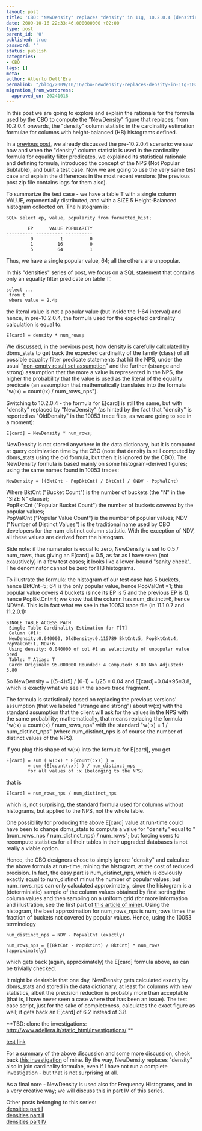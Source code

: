 ```yaml
---
layout: post
title: 'CBO: "NewDensity" replaces "density" in 11g, 10.2.0.4 (densities part III)'
date: 2009-10-16 22:33:46.000000000 +02:00
type: post
parent_id: '0'
published: true
password: ''
status: publish
categories:
- CBO
tags: []
meta:
author: Alberto Dell'Era
permalink: "/blog/2009/10/16/cbo-newdensity-replaces-density-in-11g-10204-densities-part-iii/"
migration_from_wordpress:
  approved_on: 20241018
---
```

In this post we are going to explore and explain the rationale for the formula used by the CBO to compute the "NewDensity" figure that replaces, from 10.2.0.4 onwards, the "density" column statistic in the cardinality estimation formulae for columns with height-balanced (HB) histograms defined.

In a [previous post](/blog/2009/10/10/cbo-the-formula-for-the-density-column-statistic-densities-part-ii/), we already discussed the pre-10.2.0.4 scenario: we saw how and when the "density" column statistic is used in the cardinality formula for equality filter predicates, we explained its statistical rationale and defining formula, introduced the concept of the NPS (Not Popular Subtable), and built a test case. Now we are going to use the very same test case and explain the differences in the most recent versions (the previous post zip file contains logs for them also).

To summarize the test case - we have a table T with a single column VALUE, exponentially distributed, and with a SIZE 5 Height-Balanced histogram collected on. The histogram is:
```plsql
SQL> select ep, value, popularity from formatted_hist;
```
```
        EP      VALUE POPULARITY
---------- ---------- ----------
         0          1          0  
         1         16          0  
         5         64          1  
```  
Thus, we have a single popular value, 64; all the others are unpopular.

In this "densities" series of post, we focus on a SQL statement that contains only an equality filter predicate on table T:  
```plsql  
select ...  
 from t  
 where value = 2.4;  
```  
the literal value is not a popular value (but inside the 1-64 interval) and hence, in pre-10.2.0.4, the formula used for the expected cardinality calculation is equal to:  
```  
E[card] = density * num_rows;  
```

We discussed, in the previous post, how density is carefully calculated by dbms\_stats to get back the expected cardinality of the family (class) of all possible equality filter predicate statements that hit the NPS, under the usual "[non-empty result set assumption](/blog/2009/09/03/cbo-the-non-empty-result-set-assumption/)" and the further (strange and strong) assumption that the more a value is represented in the NPS, the higher the probability that the value is used as the literal of the equality predicate (an assumption that mathematically translates into the formula "w(:x) = count(:x) / num\_rows\_nps").

Switching to 10.2.0.4 - the formula for E\[card\] is still the same, but with "density" replaced by "NewDensity" (as hinted by the fact that "density" is reported as "OldDensity" in the 10053 trace files, as we are going to see in a moment):  
``` 
E[card] = NewDensity * num_rows;  
```

NewDensity is not stored anywhere in the data dictionary, but it is computed at query optimization time by the CBO (note that density is still computed by dbms\_stats using the old formula, but then it is ignored by the CBO). The NewDensity formula is based mainly on some histogram-derived figures; using the same names found in 10053 traces:

``` 
NewDensity = [(BktCnt - PopBktCnt) / BktCnt] / (NDV - PopValCnt)  
```

Where BktCnt ("Bucket Count") is the number of buckets (the "N" in the "SIZE N" clause);  
PopBktCnt ("Popular Bucket Count") the number of buckets _covered_ by the popular values;  
PopValCnt ("Popular Value Count") is the number of popular values; NDV ("Number of Distinct Values") is the traditional name used by CBO developers for the num\_distinct column statistic. With the exception of NDV, all these values are derived from the histogram.

Side note: if the numerator is equal to zero, NewDensity is set to 0.5 / num\_rows, thus giving an E\[card\] = 0.5, as far as I have seen (not exaustively) in a few test cases; it looks like a lower-bound "sanity check". The denominator cannot be zero for HB histograms.

To illustrate the formula: the histogram of our test case has 5 buckets, hence BktCnt=5; 64 is the only popular value, hence PopValCnt =1; this popular value covers 4 buckets (since its EP is 5 and the previous EP is 1), hence PopBktCnt=4; we know that the column has num\_distinct=6, hence NDV=6. This is in fact what we see in the 10053 trace file (in 11.1.0.7 and 11.2.0.1):

```  
SINGLE TABLE ACCESS PATH  
 Single Table Cardinality Estimation for T[T]  
 Column (#1):  
 NewDensity:0.040000, OldDensity:0.115789 BktCnt:5, PopBktCnt:4, PopValCnt:1, NDV:6  
 Using density: 0.040000 of col #1 as selectivity of unpopular value pred  
 Table: T Alias: T  
 Card: Original: 95.000000 Rounded: 4 Computed: 3.80 Non Adjusted: 3.80  
```  
So NewDensity = \[(5-4)/5\] / (6-1) = 1/25 = 0.04 and E\[card\]=0.04\*95=3.8, which is exactly what we see in the above trace fragment.

The formula is statistically based on replacing the previous versions' assumption (that we labeled "strange and strong") about w(:x) with the standard assumption that the client will ask for the values in the NPS with the same probability; mathematically, that means replacing the formula "w(:x) = count(:x) / num\_rows\_nps" with the standard "w(:x) = 1 / num\_distinct\_nps" (where num\_distinct\_nps is of course the number of distinct values of the NPS).

If you plug this shape of w(:x) into the formula for E\[card\], you get  
```  
E[card] = sum ( w(:x) * E[count(:x)] ) =  
        = sum (E[count(:x)] ) / num_distinct_nps  
        for all values of :x (belonging to the NPS)  
```  
that is  
``` 
E[card] = num_rows_nps / num_distinct_nps  
```  
which is, not surprising, the standard formula used for columns without histograms, but applied to the NPS, not the whole table.

One possibility for producing the above E\[card\] value at run-time could have been to change dbms\_stats to compute a value for "density" equal to "(num\_rows\_nps / num\_distinct\_nps) / num\_rows"; but forcing users to recompute statistics for all their tables in their upgraded databases is not really a viable option. 

Hence, the CBO designers chose to simply ignore "density" and calculate the above formula at run-time, mining the histogram, at the cost of reduced precision. In fact, the easy part is num\_distinct\_nps, which is obviously exactly equal to num\_distinct minus the number of popular values; but num\_rows\_nps can only calculated approximately, since the histogram is a (deterministic) sample of the column values obtained by first sorting the column values and then sampling on a uniform grid (for more information and illustration, see the first part of [this article of mine](/assets/files/2007/04/JoinCardinalityEstimationWithHistogramsExplained.pdf)). Using the histogram, the best approximation for num\_rows\_nps is num\_rows times the fraction of buckets not covered by popular values. Hence, using the 10053 terminology  
```  
num_distinct_nps = NDV - PopValCnt (exactly)

num_rows_nps = [(BktCnt - PopBktCnt) / BktCnt] * num_rows (approximately)  
``` 
which gets back (again, approximately) the E\[card\] formula above, as can be trivially checked.

It might be desirable that one day, NewDensity gets calculated exactly by dbms\_stats and stored in the data dictionary, at least for columns with new statistics, albeit the precision reduction is probably more than acceptable (that is, I have never seen a case where that has been an issue). The test case script, just for the sake of completeness, calculates the exact figure as well; it gets back an E\[card\] of 6.2 instead of 3.8.

**TBD: clone the investigations: http://www.adellera.it/static_html/investigations/ **

[test link](investigations/test)

For a summary of the above discussion and some more discussion, check back [this investigation](http://www.adellera.it/investigations/11g_newdensity/index.html) of mine. By the way, NewDensity replaces "density" also in join cardinality formulae, even if I have not run a complete investigation - but that is not surprising at all.

As a final nore - NewDensity is used also for Frequency Histograms, and in a very creative way; we will discuss this in part IV of this series.

Other posts belonging to this series:  
[densities part I](/blog/2009/10/03/cbo-about-the-statistical-definition-of-cardinality-densities-part-i/)  
[densities part II](/blog/2009/10/10/cbo-the-formula-for-the-density-column-statistic-densities-part-ii/)  
[densities part IV](/blog/2009/10/23/cbo-newdensity-for-frequency-histograms11g-10204-densities-part-iv/)

